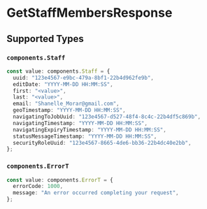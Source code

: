 # GetStaffMembersResponse


## Supported Types

### `components.Staff`

```typescript
const value: components.Staff = {
  uuid: "123e4567-e9bc-479a-8bf1-22b4d962fe9b",
  editDate: "YYYY-MM-DD HH:MM:SS",
  first: "<value>",
  last: "<value>",
  email: "Shanelle_Morar@gmail.com",
  geoTimestamp: "YYYY-MM-DD HH:MM:SS",
  navigatingToJobUuid: "123e4567-d527-48f4-8c4c-22b4df5c869b",
  navigatingTimestamp: "YYYY-MM-DD HH:MM:SS",
  navigatingExpiryTimestamp: "YYYY-MM-DD HH:MM:SS",
  statusMessageTimestamp: "YYYY-MM-DD HH:MM:SS",
  securityRoleUuid: "123e4567-8665-4de6-bb36-22b4dc40e2bb",
};
```

### `components.ErrorT`

```typescript
const value: components.ErrorT = {
  errorCode: 1000,
  message: "An error occurred completing your request",
};
```

